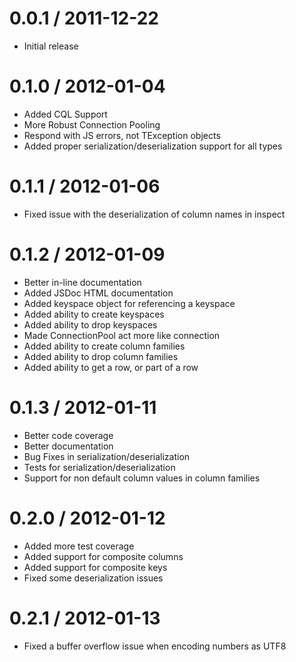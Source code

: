 
0.0.1 / 2011-12-22
==================

  * Initial release

0.1.0 / 2012-01-04
==================

  * Added CQL Support
  * More Robust Connection Pooling
  * Respond with JS errors, not TException objects
  * Added proper serialization/deserialization support for all types
  
0.1.1 / 2012-01-06
==================

  * Fixed issue with the deserialization of column names in inspect
  
0.1.2 / 2012-01-09
==================
  
  * Better in-line documentation
  * Added JSDoc HTML documentation
  * Added keyspace object for referencing a keyspace
  * Added ability to create keyspaces
  * Added ability to drop keyspaces
  * Made ConnectionPool act more like connection
  * Added ability to create column families
  * Added ability to drop column families
  * Added ability to get a row, or part of a row
  
0.1.3 / 2012-01-11
==================

  * Better code coverage
  * Better documentation
  * Bug Fixes in serialization/deserialization
  * Tests for serialization/deserialization
  * Support for non default column values in column families
  
0.2.0 / 2012-01-12
==================

  * Added more test coverage
  * Added support for composite columns
  * Added support for composite keys
  * Fixed some deserialization issues
  
0.2.1 / 2012-01-13
==================

  * Fixed a buffer overflow issue when encoding numbers as UTF8
